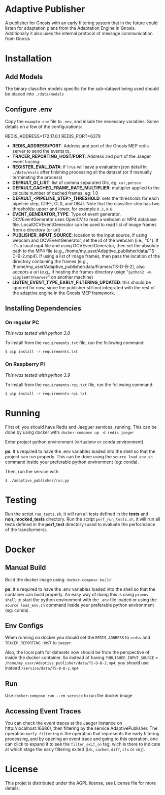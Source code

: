 # Adaptive Publisher
A publisher for Gnosis with an early filtering system that in the future could listen for adaptation plans from the Adaptation Engine in Gnosis. Additionally it also uses the internal protocol of message communication from Gnosis


# Installation

## Add Models
The binary classifier models specific for the sub-dataset being used should be placed into `./data/models`

## Configure .env
Copy the `example.env` file to `.env`, and inside the necessary variables.
Some details on a few of the configurations:

REDIS_ADDRESS=172.17.0.1
REDIS_PORT=6379
* **REDIS_ADDRESS/PORT**: Address and port of the Gnosis MEP redis server to send the events to.
* **TRACER_REPORTING_HOST/PORT**: Address and port of the Jaeger event tracing.
* **REGISTER_EVAL_DATA**: if `True` will save a evaluation json detail in `./data/evals` after finishing processing all the dataset (or if manually terminating the process)
* **DEFAULT_OI_LIST**: list of comma separated OIs, eg: `car,person`
* **DEFAULT_CACHED_FRAME_RATE_MULTIPLIER**: multiplier applied to the calculte number of cached frames, eg: 1.0
* **DEFAULT_<PIPELINE_STEP>_THRESHOLD**: sets the thresholds for each pipeline step, (DIFF, CLS, and OBJ). Note that the classifier step has two thresholds: upper and lower, for example `0.3,0.6`
* **EVENT_GENERATOR_TYPE**: Type of event generator, OCVEventGenerator uses OpenCV to read a webcam or MP4 database file. LocalOCVEventGenerator can be used to read list of image frames from a directory (or url)
* **PUBLISHER_INPUT_SOURCE**: location to the input source, if using webcam and OCVEventGenerator, set the id of the webcam (i.e., "0"). If it's a local mp4 file and using OCVEventGenerator, then set the absolute path to the MP4 file (e.g., /home/my_user/Adaptive_publisher/data/TS-D-B-2.mp4). If using a list of image frames, then pass the location of the directory containing the frames (e.g., /home/my_user/Adaptive_publisher/data/Frames/TS-D-B-2), also accepts a url (e.g., if hosting the frames directory usign "`python2 -m SimpleHTTPServer`" on another machine)
* **LISTEN_EVENT_TYPE_EARLY_FILTERING_UPDATED**: this should be ignored for now, since the publisher still not integrated with the rest of the adaptive engine in the Gnosis MEP framework.

## Installing Dependencies

### On regular PC
*This was tested with python 3.8*

To install from the `requirements.txt` file, run the following command:
```
$ pip install -r requirements.txt
```
### On Raspberry PI
*This was tested with python 3.9*

To install from the `requirements-rpi.txt` file, run the following command:
```
$ pip install -r requirements-rpi.txt
```

# Running
First of, you should have Redis and Jaeguer services, running. This can be done by using docker with: `docker-compose up -d redis jaeger`

Enter project python environment (virtualenv or conda environment)

**ps**: It's required to have the .env variables loaded into the shell so that the project can run properly. This can be done using the `source load_env.sh` command inside your preferable python environment (eg: conda).

Then, run the service with:
```
$ ./adaptive_publisher/run.py
```

# Testing
Run the script `run_tests.sh`, it will run all tests defined in the **tests** and **non_mocked_tests** directory.
Run the script `perf_run_tests.sh`, it will run all tests defined in the **perf_test** directory (used to evaluate the performance of the transformers).


# Docker
## Manual Build
Build the docker image using: `docker-compose build`

**ps**: It's required to have the .env variables loaded into the shell so that the container can build properly. An easy way of doing this is using `pipenv shell` to start the python environment with the `.env` file loaded or using the `source load_env.sh` command inside your preferable python environment (eg: conda).

## Env Configs
When running on docker you should set the `REDIS_ADDRESS` to `redis` and `TRACER_REPORTING_HOST` to `jaeger`.

Also, the local path for datasets now should be from the perspective of inside the docker container.
So instead of having `PUBLISHER_INPUT_SOURCE` = `/home/my_user/Adaptive_publisher/data/TS-D-B-2.mp4`, you should use instead `/service/data/TS-D-B-2.mp4`

## Run
Use `docker-compose run --rm service` to run the docker image

## Accessing Event Traces
You can check the event traces at the Jaeger instance on http://localhost:16686/, then filtering by the service AdaptivePublisher. The operation `early_filtering` is the operation that represents the early filtering processing, and by opening an event trace and going to this operation, one can click to expand it to see the `filter_exit_on` tag, wich is there to indicate at which stage the early filtering exited (i.e., `cached`, `diff`, `cls` or `obj`).


# License
This projet is distributed under the AGPL license, see License file for more details.